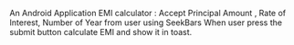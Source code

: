 An Android Application EMI calculator :
Accept Principal Amount , Rate of Interest, Number of Year from user using SeekBars
When user press the submit button calculate EMI and show it in toast. 
